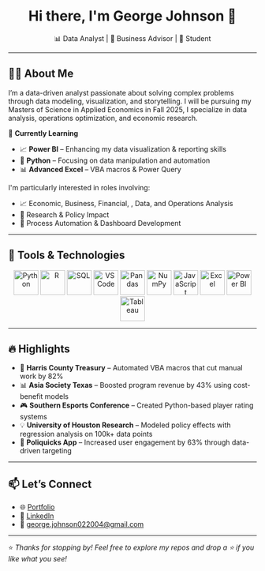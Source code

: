 <h1 align="center">Hi there, I'm George Johnson 👋</h1>
<p align="center">📊 Data Analyst | 💼 Business Advisor | 🧠 Student</p>

---

## 👨‍💻 About Me

I’m a data-driven analyst passionate about solving complex problems through data modeling, visualization, and storytelling. I will be pursuing my Masters of Science in Applied Economics in Fall 2025, I specialize in data analysis, operations optimization, and economic research. 

🌱 **Currently Learning**
- 📈 **Power BI** – Enhancing my data visualization & reporting skills
- 🐍 **Python** – Focusing on data manipulation and automation
- 📊 **Advanced Excel** – VBA macros & Power Query

I'm particularly interested in roles involving:
- 📈 Economic, Business, Financial, , Data, and Operations Analysis
- 🧪 Research & Policy Impact
- 🔄 Process Automation & Dashboard Development

---

## 🧰 Tools & Technologies

<p align="center">
  <img src="https://cdn.jsdelivr.net/gh/devicons/devicon/icons/python/python-original.svg" alt="Python" width="50" height="50"/>
  <img src="https://cdn.jsdelivr.net/gh/devicons/devicon/icons/r/r-original.svg" alt="R" width="50" height="50"/>
  <img src="https://cdn.jsdelivr.net/gh/devicons/devicon/icons/mysql/mysql-original.svg" alt="SQL" width="50" height="50"/>
  <img src="https://cdn.jsdelivr.net/gh/devicons/devicon/icons/vscode/vscode-original.svg" alt="VS Code" width="50" height="50"/>
  <img src="https://cdn.jsdelivr.net/gh/devicons/devicon/icons/pandas/pandas-original.svg" alt="Pandas" width="50" height="50"/>
  <img src="https://cdn.jsdelivr.net/gh/devicons/devicon/icons/numpy/numpy-original.svg" alt="NumPy" width="50" height="50"/>
  <img src="https://cdn.jsdelivr.net/gh/devicons/devicon/icons/javascript/javascript-original.svg" alt="JavaScript" width="50" height="50"/>
  <img src="https://www.logo.wine/a/logo/Microsoft_Excel/Microsoft_Excel-Logo.wine.svg" alt="Excel" width="50" height="50"/>
  <img src="https://img.icons8.com/color/48/000000/power-bi.png" alt="Power BI" width="50" height="50"/>
  <img src="https://img.icons8.com/ios-filled/50/000000/tableau-software.png" alt="Tableau" width="50" height="50"/>
</p>

---

## 🔥 Highlights

- 🧮 **Harris County Treasury** – Automated VBA macros that cut manual work by 82%
- 📊 **Asia Society Texas** – Boosted program revenue by 43% using cost-benefit models
- 🎮 **Southern Esports Conference** – Created Python-based player rating systems
- 💡 **University of Houston Research** – Modeled policy effects with regression analysis on 100k+ data points
- 📱 **Poliquicks App** – Increased user engagement by 63% through data-driven targeting

---

## 📫 Let’s Connect

- 🌐 [Portfolio](https://linktr.ee/georgejohnson04)
- 💼 [LinkedIn](https://linkedin.com/in/george-johnson2004)
- 📧 george.johnson022004@gmail.com

---

⭐ *Thanks for stopping by! Feel free to explore my repos and drop a ⭐ if you like what you see!*
